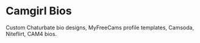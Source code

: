 Camgirl Bios
==============================

Custom Chaturbate bio designs, MyFreeCams profile templates, Camsoda, Niteflirt, CAM4 bios.



